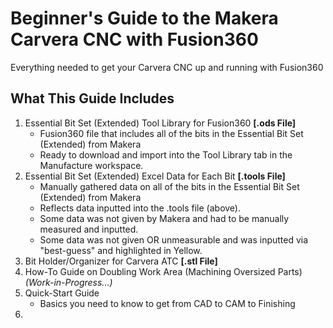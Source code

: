 # Beginner's Guide to the Makera Carvera CNC with Fusion360
Everything needed to get your Carvera CNC up and running with Fusion360

## What This Guide Includes
1. Essential Bit Set (Extended) Tool Library for Fusion360 **[.ods File]**
   - Fusion360 file that includes all of the bits in the Essential Bit Set (Extended) from Makera
   - Ready to download and import into the Tool Library tab in the Manufacture workspace.
3. Essential Bit Set (Extended) Excel Data for Each Bit **[.tools File]**
   - Manually gathered data on all of the bits in the Essential Bit Set (Extended) from Makera
   - Reflects data inputted into the .tools file (above).
   - Some data was not given by Makera and had to be manually measured and inputted.
   - Some data was not given OR unmeasurable and was inputted via "best-guess" and highlighted in Yellow.
5. Bit Holder/Organizer for Carvera ATC **[.stl File]**
6. How-To Guide on Doubling Work Area (Machining Oversized Parts) *(Work-in-Progress...)*
7. Quick-Start Guide
   - Basics you need to know to get from CAD to CAM to Finishing
8. 
